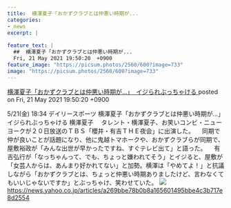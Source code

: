 ```yaml
---
title:  横澤夏子「おかずクラブとは仲悪い時期が...
categories:
- news
excerpt: |
  
feature_text: |
  ##  横澤夏子「おかずクラブとは仲悪い時期が...
  Fri, 21 May 2021 19:50:20  +0900
feature_image: "https://picsum.photos/2560/600?image=733"
image: "https://picsum.photos/2560/600?image=733"
---
```


[ 横澤夏子「おかずクラブとは仲悪い時期が…」　イジられぶっちゃける  ](https://hayabusa9.5ch.net/test/read.cgi/mnewsplus/1621594220/)
posted on Fri, 21 May 2021 19:50:20  +0900

<!--more-->

5/21(金) 18:34 デイリースポーツ 横澤夏子「おかずクラブとは仲悪い時期が…」　イジられぶっちゃける 横澤夏子 　タレント・横澤夏子、お笑いコンビ・ニューヨークが２０日放送のＴＢＳ「櫻井・有吉ＴＨＥ夜会」に出演した。 　同期で仲が良いことが話題になり、他に鬼越トマホークや、おかずクラブらが同期で、屋敷裕政が「みんな出世が早かったですね、すぐテレビ出て」と語った。 　有吉弘行が「なっちゃんって、でも、ちょっと嫌われてそう」とイジると、屋敷が「女芸人からは、あんまり好かれてない」と加勢。横澤は「やめてよ！」と抗議しながら「おかずクラブとは、ちょっと仲悪い時期ありましたけど、言わなくてもいいじゃないですか」とぶっちゃけ、笑わせていた。 ![](https://amd-pctr.c.yimg.jp/r/iwiz-amd/20210521-00000117-dal-000-3-view.jpg) https://news.yahoo.co.jp/articles/a269bbe78b0b8a165601495bbe4c3b717e8d2554
